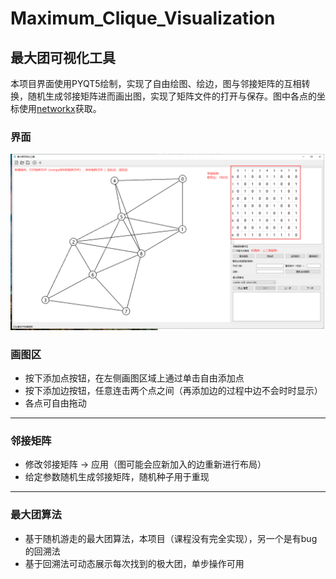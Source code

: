 # Maximum_Clique_Visualization
##  最大团可视化工具

本项目界面使用PYQT5绘制，实现了自由绘图、绘边，图与邻接矩阵的互相转换，随机生成邻接矩阵进而画出图，实现了矩阵文件的打开与保存。图中各点的坐标使用[networkx](https://github.com/networkx/networkx)获取。

### 界面

![image-20201229182804294](image-20201229182804294-1609239728162.png)

### 画图区

- 按下添加点按钮，在左侧画图区域上通过单击自由添加点
- 按下添加边按钮，任意连击两个点之间（再添加边的过程中边不会时时显示）
- 各点可自由拖动

----

### 邻接矩阵

- 修改邻接矩阵 -> 应用（图可能会应新加入的边重新进行布局）
- 给定参数随机生成邻接矩阵，随机种子用于重现

----

### 最大团算法

- 基于随机游走的最大团算法，本项目（课程没有完全实现），另一个是有bug的回溯法
- 基于回溯法可动态展示每次找到的极大团，单步操作可用
